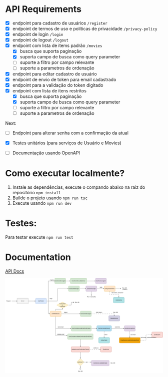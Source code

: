 # API Requirements
- [x] endpoint para cadastro de usuários `/register`
- [x] endpoint de termos de uso e políticas de privacidade `/privacy-policy`
- [x] endpoint de login `/login`
- [x] endpoint de logout `/logout`
- [x] endpoint com lista de items padrão `/movies`
    - [x] busca que suporta paginação
    - [x] suporta campo de busca como query parameter 
    - [ ] suporte a filtro por campo relevante
    - [ ] suporte a parametros de ordenação
- [x] endpoint para editar cadastro de usuário
- [x] endpoint de envio de token para email cadastrado
- [x] endpoint para a validação do token digitado
- [x] endpoint com lista de itens restritos
    - [x] busca que suporta paginação
    - [x] suporta campo de busca como query parameter 
    - [ ] suporte a filtro por campo relevante
    - [ ] suporte a parametros de ordenação

Next:
- [ ] Endpoint para alterar senha com a confirmação da atual
- [x] Testes unitários (para serviços de Usuário e Movies)
- [ ] Documentação usando OpenAPI


# Como executar localmente?
1. Instale as dependências, execute o compando abaixo na raiz do repositório
    `npm install`
2. Builde o projeto usando `npm run tsc`
3. Execute usando `npm run dev`

# Testes:
Para testar execute `npm run test`

# Documentation
[API Docs](https://documenter.getpostman.com/view/21314939/2s93RXsAHX)

![User router schema](/assets/MoviesAPI.drawio.png)